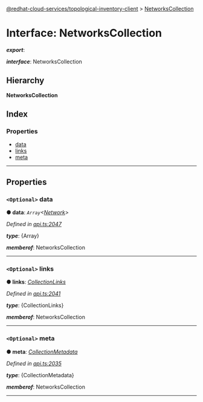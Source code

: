 [@redhat-cloud-services/topological-inventory-client](../README.md) > [NetworksCollection](../interfaces/networkscollection.md)

# Interface: NetworksCollection

*__export__*: 

*__interface__*: NetworksCollection

## Hierarchy

**NetworksCollection**

## Index

### Properties

* [data](networkscollection.md#data)
* [links](networkscollection.md#links)
* [meta](networkscollection.md#meta)

---

## Properties

<a id="data"></a>

### `<Optional>` data

**● data**: *`Array`<[Network](network.md)>*

*Defined in [api.ts:2047](https://github.com/karelhala/javascript-clients/blob/master/packages/topological-inventory/api.ts#L2047)*

*__type__*: {Array}

*__memberof__*: NetworksCollection

___
<a id="links"></a>

### `<Optional>` links

**● links**: *[CollectionLinks](collectionlinks.md)*

*Defined in [api.ts:2041](https://github.com/karelhala/javascript-clients/blob/master/packages/topological-inventory/api.ts#L2041)*

*__type__*: {CollectionLinks}

*__memberof__*: NetworksCollection

___
<a id="meta"></a>

### `<Optional>` meta

**● meta**: *[CollectionMetadata](collectionmetadata.md)*

*Defined in [api.ts:2035](https://github.com/karelhala/javascript-clients/blob/master/packages/topological-inventory/api.ts#L2035)*

*__type__*: {CollectionMetadata}

*__memberof__*: NetworksCollection

___

